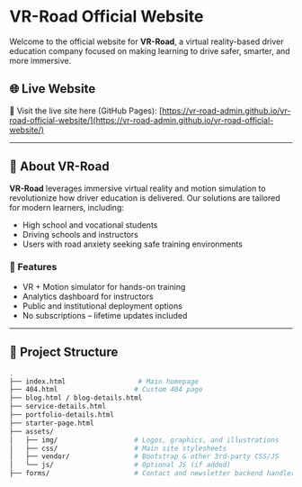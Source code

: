 # VR-Road Official Website

Welcome to the official website for **VR-Road**, a virtual reality-based driver education company focused on making learning to drive safer, smarter, and more immersive.

## 🌐 Live Website

🚀 Visit the live site here (GitHub Pages):
[https://vr-road-admin.github.io/vr-road-official-website/](https://vr-road-admin.github.io/vr-road-official-website/)

---

## 🧠 About VR-Road

**VR-Road** leverages immersive virtual reality and motion simulation to revolutionize how driver education is delivered. Our solutions are tailored for modern learners, including:
- High school and vocational students
- Driving schools and instructors
- Users with road anxiety seeking safe training environments

### 🔧 Features
- VR + Motion simulator for hands-on training
- Analytics dashboard for instructors
- Public and institutional deployment options
- No subscriptions – lifetime updates included

---

## 📁 Project Structure

```bash
.
├── index.html                  # Main homepage
├── 404.html                   # Custom 404 page
├── blog.html / blog-details.html
├── service-details.html
├── portfolio-details.html
├── starter-page.html
├── assets/
│   ├── img/                   # Logos, graphics, and illustrations
│   ├── css/                   # Main site stylesheets
│   ├── vendor/                # Bootstrap & other 3rd-party CSS/JS
│   └── js/                    # Optional JS (if added)
├── forms/                     # Contact and newsletter backend handlers
